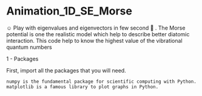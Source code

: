 # Animation_1D_SE_Morse
:relaxed: Play with eigenvalues and eigenvectors in few second :tada: . The Morse potential is one the realistic model which help to describe better diatomic interaction. This code help to know the highest value of the vibrational quantum numbers



1 - Packages

First, import all the packages that you will need.

    numpy is the fundamental package for scientific computing with Python.
    matplotlib is a famous library to plot graphs in Python.


